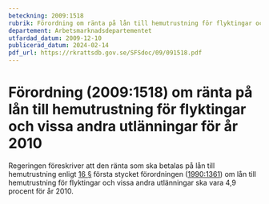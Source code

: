 ```yaml
---
beteckning: 2009:1518
rubrik: Förordning om ränta på lån till hemutrustning för flyktingar och vissa andra utlänningar för år 2010
departement: Arbetsmarknadsdepartementet
utfardad_datum: 2009-12-10
publicerad_datum: 2024-02-14
pdf_url: https://rkrattsdb.gov.se/SFSdoc/09/091518.pdf
---
```


# Förordning (2009:1518) om ränta på lån till hemutrustning för flyktingar och vissa andra utlänningar för år 2010

Regeringen föreskriver att den ränta som ska betalas på lån till hemutrustning enligt [16 §](#16) första stycket förordningen ([1990:1361](https://selex.se/eli/sfs/1990/1361)) om lån till hemutrustning för flyktingar och vissa andra utlänningar ska vara 4,9 procent för år 2010.